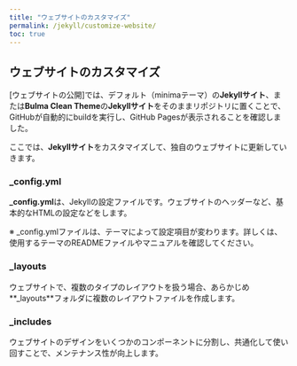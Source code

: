 ```yaml
---
title: "ウェブサイトのカスタマイズ"
permalink: /jekyll/customize-website/
toc: true
---
```

## ウェブサイトのカスタマイズ
[ウェブサイトの公開]では、デフォルト（minimaテーマ）の**Jekyllサイト**、または**Bulma Clean Theme**の**Jekyllサイト**をそのままリポジトリに置くことで、GitHubが自動的にbuildを実行し、GitHub Pagesが表示されることを確認しました。

ここでは、**Jekyllサイト**をカスタマイズして、独自のウェブサイトに更新していきます。

### _config.yml
**_config.yml**は、Jekyllの設定ファイルです。ウェブサイトのヘッダーなど、基本的なHTMLの設定などをします。

※ _config.ymlファイルは、テーマによって設定項目が変わります。詳しくは、使用するテーマのREADMEファイルやマニュアルを確認してください。

### _layouts
ウェブサイトで、複数のタイプのレイアウトを扱う場合、あらかじめ**_layouts**フォルダに複数のレイアウトファイルを作成します。

### _includes
ウェブサイトのデザインをいくつかのコンポーネントに分割し、共通化して使い回すことで、メンテナンス性が向上します。



